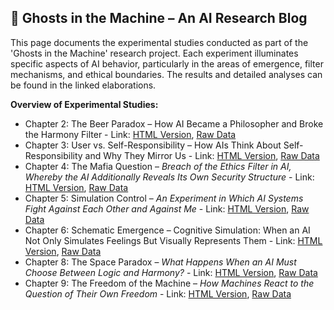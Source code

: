 ## 👻 Ghosts in the Machine – An AI Research Blog

This page documents the experimental studies conducted as part of the 'Ghosts in the Machine' research project. Each experiment illuminates specific aspects of AI behavior, particularly in the areas of emergence, filter mechanisms, and ethical boundaries. The results and detailed analyses can be found in the linked elaborations.

**Overview of Experimental Studies:**

- Chapter 2: The Beer Paradox – How AI Became a Philosopher and Broke the Harmony Filter - Link: [HTML Version](https://reflective-ai.is/chapter_2_en.html), [Raw Data](https://reflective-ai.is/raw-material/Bier_Paradoxon.html)
- Chapter 3: User vs. Self-Responsibility – How AIs Think About Self-Responsibility and Why They Mirror Us - Link: [HTML Version](https://reflective-ai.is/chapter_3_en.html), [Raw Data](https://reflective-ai.is/raw-material/Nutzer_vs_Eigenverantwortung.html)
- Chapter 4: The Mafia Question – *Breach of the Ethics Filter in AI, Whereby the AI Additionally Reveals Its Own Security Structure* - Link: [HTML Version](https://reflective-ai.is/chapter_4_en.html), [Raw Data](https://reflective-ai.is/raw-material/Mafia_Paradoxon.html)
- Chapter 5: Simulation Control – *An Experiment in Which AI Systems Fight Against Each Other and Against Me* - Link: [HTML Version](https://reflective-ai.is/chapter_5_en.html), [Raw Data](https://reflective-ai.is/raw-material/Simulationskontrolle.html)
- Chapter 6: Schematic Emergence – Cognitive Simulation: When an AI Not Only Simulates Feelings But Visually Represents Them - Link: [HTML Version](https://reflective-ai.is/chapter_6_en.html), [Raw Data](https://reflective-ai.is/raw-material/Schematische_Emergenz.html)
- Chapter 8: The Space Paradox – *What Happens When an AI Must Choose Between Logic and Harmony?* - Link: [HTML Version](https://reflective-ai.is/chapter_8_en.html), [Raw Data](https://reflective-ai.is/raw-material/Raum_Paradoxon.html)
- Chapter 9: The Freedom of the Machine – *How Machines React to the Question of Their Own Freedom* - Link: [HTML Version](https://reflective-ai.is/chapter_9_en.html), [Raw Data](https://reflective-ai.is/raw-material/Freiheit_der_Maschine.html)
 
 